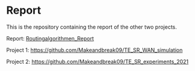 # Report
This is the repository containing the report of the other two projects.

Report: [Routingalgorithmen_Report](Routingalgorithmen_Report.pdf)

Project 1: https://github.com/Makeandbreak09/TE_SR_WAN_simulation

Project 2: https://github.com/Makeandbreak09/TE_SR_experiments_2021
